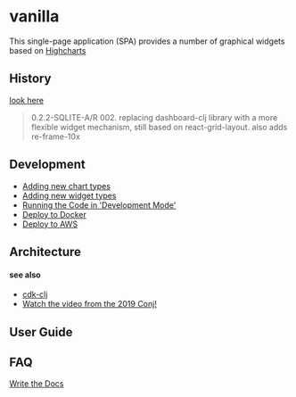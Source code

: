 # vanilla

This single-page application (SPA) provides a number of graphical widgets based on [Highcharts](https://highcharts.com)

## History

[look here](docs/history.md)

> 0.2.2-SQLITE-A/R 002. replacing dashboard-clj library with a more flexible widget mechanism, still based on react-grid-layout.
also adds re-frame-10x

## Development

- [Adding new chart types](docs/adding-new-chart-types.md)
- [Adding new widget types](docs/adding-new-widget-types.md)
- [Running the Code in 'Development Mode'](docs/development-mode.md)
- [Deploy to Docker](docs/deploy-to-docker.md)
- [Deploy to AWS](docs/deploy-to-aws.md)

## Architecture



#### see also
- [cdk-clj](https://www.youtube.com/watch?v=TbDmupZyuXk)
- [Watch the video from the 2019 Conj!](https://github.com/StediInc/cdk-clj)


## User Guide


## FAQ


[Write the Docs](https://www.writethedocs.org)

